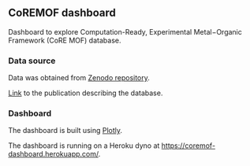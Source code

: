 ## CoREMOF dashboard
Dashboard to explore Computation-Ready, Experimental Metal−Organic Framework (CoRE MOF) database.

### Data source
Data was obtained from [Zenodo repository](https://zenodo.org/record/3677685).

[Link](https://pubs.acs.org/doi/pdf/10.1021/acs.jced.9b00835) to the publication describing the database.

### Dashboard
The dashboard is built using [Plotly](https://plotly.com/).

The dashboard is running on a Heroku dyno at https://coremof-dashboard.herokuapp.com/.
